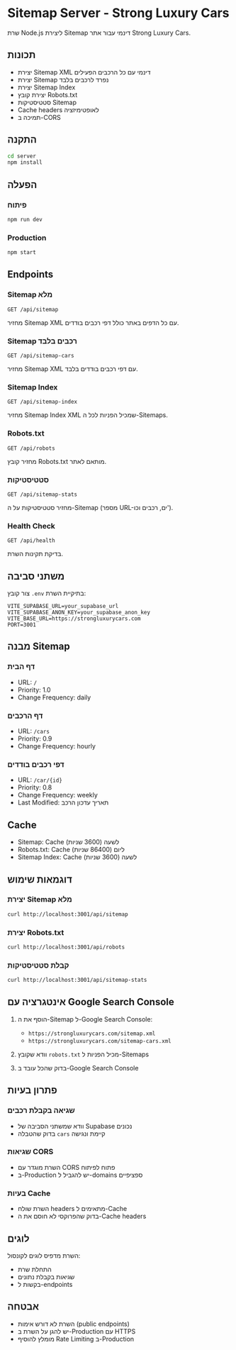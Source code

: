 # Sitemap Server - Strong Luxury Cars

שרת Node.js ליצירת Sitemap דינמי עבור אתר Strong Luxury Cars.

## תכונות

- יצירת Sitemap XML דינמי עם כל הרכבים הפעילים
- יצירת Sitemap נפרד לרכבים בלבד
- יצירת Sitemap Index
- יצירת קובץ Robots.txt
- סטטיסטיקות Sitemap
- Cache headers לאופטימיזציה
- תמיכה ב-CORS

## התקנה

```bash
cd server
npm install
```

## הפעלה

### פיתוח
```bash
npm run dev
```

### Production
```bash
npm start
```

## Endpoints

### Sitemap מלא
```
GET /api/sitemap
```
מחזיר Sitemap XML עם כל הדפים באתר כולל דפי רכבים בודדים.

### Sitemap רכבים בלבד
```
GET /api/sitemap-cars
```
מחזיר Sitemap XML עם דפי רכבים בודדים בלבד.

### Sitemap Index
```
GET /api/sitemap-index
```
מחזיר Sitemap Index XML שמכיל הפניות לכל ה-Sitemaps.

### Robots.txt
```
GET /api/robots
```
מחזיר קובץ Robots.txt מותאם לאתר.

### סטטיסטיקות
```
GET /api/sitemap-stats
```
מחזיר סטטיסטיקות על ה-Sitemap (מספר URL-ים, רכבים וכו').

### Health Check
```
GET /api/health
```
בדיקת תקינות השרת.

## משתני סביבה

צור קובץ `.env` בתיקיית השרת:

```env
VITE_SUPABASE_URL=your_supabase_url
VITE_SUPABASE_ANON_KEY=your_supabase_anon_key
VITE_BASE_URL=https://strongluxurycars.com
PORT=3001
```

## מבנה Sitemap

### דף הבית
- URL: `/`
- Priority: 1.0
- Change Frequency: daily

### דף הרכבים
- URL: `/cars`
- Priority: 0.9
- Change Frequency: hourly

### דפי רכבים בודדים
- URL: `/car/{id}`
- Priority: 0.8
- Change Frequency: weekly
- Last Modified: תאריך עדכון הרכב

## Cache

- Sitemap: Cache לשעה (3600 שניות)
- Robots.txt: Cache ליום (86400 שניות)
- Sitemap Index: Cache לשעה (3600 שניות)

## דוגמאות שימוש

### יצירת Sitemap מלא
```bash
curl http://localhost:3001/api/sitemap
```

### יצירת Robots.txt
```bash
curl http://localhost:3001/api/robots
```

### קבלת סטטיסטיקות
```bash
curl http://localhost:3001/api/sitemap-stats
```

## אינטגרציה עם Google Search Console

1. הוסף את ה-Sitemap ל-Google Search Console:
   - `https://strongluxurycars.com/sitemap.xml`
   - `https://strongluxurycars.com/sitemap-cars.xml`

2. וודא שקובץ `robots.txt` מכיל הפניות ל-Sitemaps

3. בדוק שהכל עובד ב-Google Search Console

## פתרון בעיות

### שגיאה בקבלת רכבים
- וודא שמשתני הסביבה של Supabase נכונים
- בדוק שהטבלה `cars` קיימת ונגישה

### שגיאות CORS
- השרת מוגדר עם CORS פתוח לפיתוח
- ב-Production יש להגביל ל-domains ספציפיים

### בעיות Cache
- השרת שולח headers מתאימים ל-Cache
- בדוק שהפרוקסי לא חוסם את ה-Cache headers

## לוגים

השרת מדפיס לוגים לקונסול:
- התחלת שרת
- שגיאות בקבלת נתונים
- בקשות ל-endpoints

## אבטחה

- השרת לא דורש אימות (public endpoints)
- יש להגן על השרת ב-Production עם HTTPS
- מומלץ להוסיף Rate Limiting ב-Production

